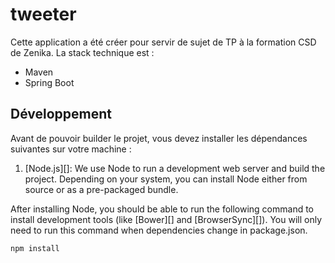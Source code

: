 # tweeter

Cette application a été créer pour servir de sujet de TP à la formation CSD de Zenika.
La stack technique est :
* Maven
* Spring Boot

## Développement
Avant de pouvoir builder le projet, vous devez installer les dépendances suivantes sur votre machine :
1. [Node.js][]: We use Node to run a development web server and build the project.
  Depending on your system, you can install Node either from source or as a pre-packaged bundle.

After installing Node, you should be able to run the following command to install development tools (like
[Bower][] and [BrowserSync][]). You will only need to run this command when dependencies change in package.json.

    npm install
